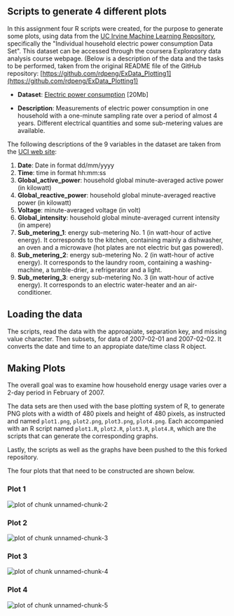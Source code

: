 ## Scripts to generate 4 different plots

In this assignment four R scripts were created, for the purpose to generate some plots, using data from the <a href="http://archive.ics.uci.edu/ml/">UC Irvine Machine Learning Repository</a>, specifically the "Individual household
electric power consumption Data Set". This dataset can be accessed through the coursera Exploratory data analysis course webpage. (Below is a description of the data and the tasks to be performed, taken from the original README file of the GitHub repository:
[https://github.com/rdpeng/ExData_Plotting1](https://github.com/rdpeng/ExData_Plotting1)

* <b>Dataset</b>: <a href="https://d396qusza40orc.cloudfront.net/exdata%2Fdata%2Fhousehold_power_consumption.zip">Electric power consumption</a> [20Mb]

* <b>Description</b>: Measurements of electric power consumption in
one household with a one-minute sampling rate over a period of almost
4 years. Different electrical quantities and some sub-metering values
are available.


The following descriptions of the 9 variables in the dataset are taken
from
the <a href="https://archive.ics.uci.edu/ml/datasets/Individual+household+electric+power+consumption">UCI
web site</a>:

<ol>
<li><b>Date</b>: Date in format dd/mm/yyyy </li>
<li><b>Time</b>: time in format hh:mm:ss </li>
<li><b>Global_active_power</b>: household global minute-averaged active power (in kilowatt) </li>
<li><b>Global_reactive_power</b>: household global minute-averaged reactive power (in kilowatt) </li>
<li><b>Voltage</b>: minute-averaged voltage (in volt) </li>
<li><b>Global_intensity</b>: household global minute-averaged current intensity (in ampere) </li>
<li><b>Sub_metering_1</b>: energy sub-metering No. 1 (in watt-hour of active energy). It corresponds to the kitchen, containing mainly a dishwasher, an oven and a microwave (hot plates are not electric but gas powered). </li>
<li><b>Sub_metering_2</b>: energy sub-metering No. 2 (in watt-hour of active energy). It corresponds to the laundry room, containing a washing-machine, a tumble-drier, a refrigerator and a light. </li>
<li><b>Sub_metering_3</b>: energy sub-metering No. 3 (in watt-hour of active energy). It corresponds to an electric water-heater and an air-conditioner.</li>
</ol>

## Loading the data

The scripts, read the data with the approapiate, separation key, and missing value character. Then subsets, for data of 2007-02-01 and 2007-02-02. It converts the date and time to an appropiate date/time class R object.

## Making Plots

The overall goal was to examine how household energy usage varies over a 2-day period in February of 2007. 

The data sets are then used with the base plotting system of R, to generate PNG plots with a width of 480
pixels and height of 480 pixels, as instructed and named `plot1.png`, `plot2.png`, `plot3.png`, `plot4.png`. Each accompanied with an R script named `plot1.R`, `plot2.R`, `plot3.R`, `plot4.R`, which are the scripts that can generate the corresponding graphs.

Lastly, the scripts as well as the graphs have been pushed to the this forked repository.

The four plots that that need to be constructed are shown below. 


### Plot 1


![plot of chunk unnamed-chunk-2](figure/unnamed-chunk-2.png) 


### Plot 2

![plot of chunk unnamed-chunk-3](figure/unnamed-chunk-3.png) 


### Plot 3

![plot of chunk unnamed-chunk-4](figure/unnamed-chunk-4.png) 


### Plot 4

![plot of chunk unnamed-chunk-5](figure/unnamed-chunk-5.png) 

